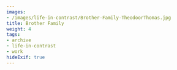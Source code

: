 ```yaml
---
images:
- /images/life-in-contrast/Brother-Family-TheodoorThomas.jpg
title: Brother Family
weight: 4
tags:
- archive
- life-in-contrast
- work
hideExif: true
---
```

